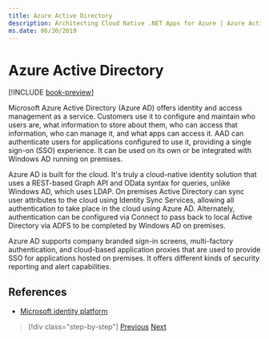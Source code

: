 ```yaml
---
title: Azure Active Directory
description: Architecting Cloud Native .NET Apps for Azure | Azure Active Directory
ms.date: 06/30/2019
---
```

# Azure Active Directory

[!INCLUDE [book-preview](../../../includes/book-preview.md)]

Microsoft Azure Active Directory (Azure AD) offers identity and access management as a service. Customers use it to configure and maintain who users are, what information to store about them, who can access that information, who can manage it, and what apps can access it. AAD can authenticate users for applications configured to use it, providing a single sign-on (SSO) experience. It can be used on its own or be integrated with Windows AD running on premises.

Azure AD is built for the cloud. It's truly a cloud-native identity solution that uses a REST-based Graph API and OData syntax for queries, unlike Windows AD, which uses LDAP. On premises Active Directory can sync user attributes to the cloud using Identity Sync Services, allowing all authentication to take place in the cloud using Azure AD. Alternately, authentication can be configured via Connect to pass back to local Active Directory via ADFS to be completed by Windows AD on premises.

Azure AD supports company branded sign-in screens, multi-factory authentication, and cloud-based application proxies that are used to provide SSO for applications hosted on premises. It offers different kinds of security reporting and alert capabilities.

## References

- [Microsoft identity platform](/azure/active-directory/develop/)

>[!div class="step-by-step"]
>[Previous](authentication-authorization.md)
>[Next](identity-server.md)
